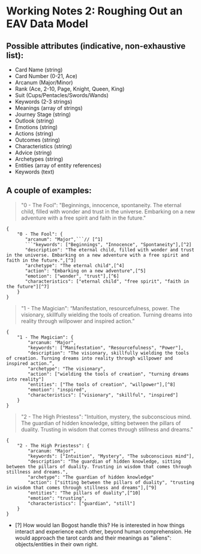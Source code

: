 # Working Notes 2: Roughing Out an EAV Data Model

## Possible attributes (indicative, non-exhaustive list):

- Card Name (string)
- Card Number (0-21, Ace)
- Arcanum (Major/Minor)
- Rank (Ace, 2-10, Page, Knight, Queen, King)
- Suit (Cups/Pentacles/Swords/Wands)
- Keywords (2-3 strings)
- Meanings (array of strings)
- Journey Stage (string)
- Outlook (string)
- Emotions (string)
- Actions (string)
- Outcomes (string)
- Characteristics (string)
- Advice (string)
- Archetypes (string)
- Entities (array of entity references)
- Keywords (text)

## A couple of examples:

> "0 - The Fool": "Beginnings, innocence, spontaneity. The eternal child, filled with wonder and trust in the universe. Embarking on a new adventure with a free spirit and faith in the future."

```
{
    "0 - The Fool": {
       "arcanum": "Major",```// [^1]
       ```"keywords": ["Beginnings", "Innocence", "Spontaneity"],[^2]
       "description": "The eternal child, filled with wonder and trust in the universe. Embarking on a new adventure with a free spirit and faith in the future.",[^3]
       "archetype": "The eternal child",[^4]
       "action": "Embarking on a new adventure",[^5]
       "emotion": ["wonder", "trust"],[^6]
       "characteristics": ["eternal child", "free spirit", "faith in the future"][^7]
    }
}
```

> "1 - The Magician": “Manifestation, resourcefulness, power. The visionary, skillfully wielding the tools of creation. Turning dreams into reality through willpower and inspired action.”

```
{
    "1 - The Magician": {
        "arcanum: "Major",
        "keywords": ["Manifestation", "Resourcefulness", "Power"],
        "description": "The visionary, skillfully wielding the tools of creation. Turning dreams into reality through willpower and inspired action.”,
        "archetype": "The visionary",
        "action": ["wielding the tools of creation", "turning dreams into reality"]
        "entities": ["The tools of creation", "willpower"],[^8]
        "emotion": "inspired",
        "characteristics": ["visionary", "skillful", "inspired"]
    }
}
```

> "2 - The High Priestess": "Intuition, mystery, the subconscious mind. The guardian of hidden knowledge, sitting between the pillars of duality. Trusting in wisdom that comes through stillness and dreams."

```
{
    "2 - The High Priestess": {
        "arcanum: "Major",
        "keywords": ["Intuition", "Mystery", "The subconscious mind"],
        "description": "The guardian of hidden knowledge, sitting between the pillars of duality. Trusting in wisdom that comes through stillness and dreams.",
        "archetype": "The guardian of hidden knowledge"
        "action": ["sitting between the pillars of duality", "trusting in wisdom that comes through stillness and dreams"],[^9]
        "entities": "The pillars of duality",[^10]
        "emotion": "trusting",
        "characteristics": ["guardian", "still"]
    }
}
```

- [?] How would Ian Bogost handle this? He is interested in how things interact and experience each other, beyond human comprehension. He would approach the tarot cards and their meanings as "aliens": objects/entities in their own right.

[^1]: Should any/all of these attributes be singular or plural?
[^2]: I think the LLMs have provided three primary keywords for each card, which is handy. Need to look into the etymology and origins of "keyword", as a label. If these are immutable features, it'd be good to have them as something we can focus in on, and that user-querent annotations can get stuck to.
[^3]: All of the provided interpretation string, minus the initial keywords/themes.
[^4]: Is there only ever one archetype for each card? Is the titular entity also an entity, distinct from the card object? Do we need to distinguish between The Fool (the Major Arcanum) and The Fool (the depicted, eponymous entity)? What would it be like if we _didn't_, ontologically?
[^5]: Verbs, basically.
[^6]: Trickier. What is the emotion attached to? Is the emotion a property of the card, the archetype, a given entity, or an action? I guess we're aiming for a flat ontology, where it's just kind of floating around in the general vicinity, as more of an _atmosphere_.
[^7]: Difference between emotion and characteristics might be tricky, even if these are qualities of the card-entity.
[^8]: Can an attribute of an entity be an entity? Entityception. I _think_ "the tools of creation" makes sense here. "Willpower" might not.
[^9]: I'm assuming this doesn't need to be: `"entitites": ["One of the pillars of duality", "The other pillar of duality"]`, but who knows.